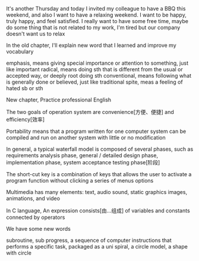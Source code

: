 It's another Thursday and today I invited my colleague to have a BBQ this weekend, and also I want to have a relaxing weekend. I want to be happy, truly happy, and feel satisfied. I really want to have some free time, maybe do some thing that is not related to my work, I'm tired but our company doesn't want us to relax

In the old chapter, I'll explain new word that I learned and improve my vocabulary

emphasis, means giving special importance or attention to something, just like important
radical, means doing sth that is different from the usual or accepted way, or deeply root doing sth
conventional, means following what is generally done or believed, just like traditional
spite, meas a feeling of hated sb or sth

New chapter, Practice professional English

The two goals of operation system are convenience[方便、便捷] and efficiency[效率]

Portability means that a program written for one computer system can be compiled and run on another system with little or no modification

In general, a typical waterfall model is composed of several phases, such as requirements analysis phase, general / detailed design phase, implementation phase, system acceptance testing phase[阶段]

The short-cut key is a combination of keys that allows the user to activate a program function without clicking a series of menus options

Multimedia has many elements: text, audio sound, static graphics images, animations, and video

In C language, An expression consists[由...组成] of variables and constants connected by operators

We have some new words

subroutine, sub progress, a sequence of computer instructions that performs a specific task, packaged as a uni
spiral, a circle model, a shape with circle
